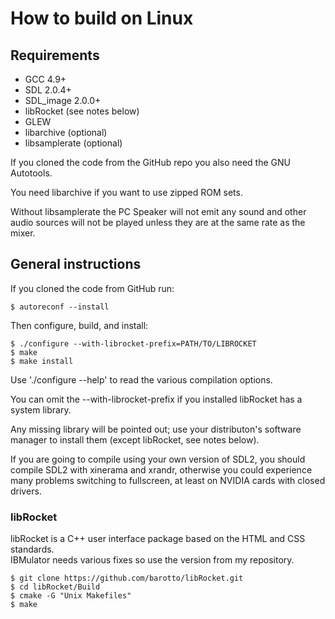 # How to build on Linux

## Requirements

* GCC 4.9+
* SDL 2.0.4+
* SDL_image 2.0.0+
* libRocket (see notes below)
* GLEW
* libarchive (optional)
* libsamplerate (optional)

If you cloned the code from the GitHub repo you also need the GNU Autotools.

You need libarchive if you want to use zipped ROM sets.

Without libsamplerate the PC Speaker will not emit any sound and other audio 
sources will not be played unless they are at the same rate as the mixer. 

## General instructions
If you cloned the code from GitHub run:  
```
$ autoreconf --install
```

Then configure, build, and install:  
```
$ ./configure --with-librocket-prefix=PATH/TO/LIBROCKET  
$ make  
$ make install
```  
Use './configure --help' to read the various compilation options.

You can omit the --with-librocket-prefix if you installed libRocket has a
system library.

Any missing library will be pointed out; use your distributon's software
manager to install them (except libRocket, see notes below).

If you are going to compile using your own version of SDL2, you should compile 
SDL2 with xinerama and xrandr, otherwise you could experience many problems 
switching to fullscreen, at least on NVIDIA cards with closed drivers.

### libRocket

libRocket is a C++ user interface package based on the HTML and CSS standards.  
IBMulator needs various fixes so use the version from my repository.  
```
$ git clone https://github.com/barotto/libRocket.git  
$ cd libRocket/Build  
$ cmake -G "Unix Makefiles"  
$ make
```
